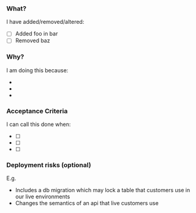 ### What?

I have added/removed/altered:
- [ ] Added foo in bar
- [ ] Removed baz

### Why?

I am doing this because:

-
-
-

### Acceptance Criteria

I can call this done when:

- [ ]
- [ ]
- [ ]

### Deployment risks (optional)

E.g.
- Includes a db migration which may lock a table that customers use in our live environments
- Changes the semantics of an api that live customers use
